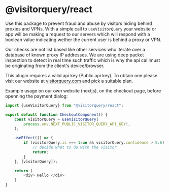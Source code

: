 # @visitorquery/react

Use this package to prevent fraud and abuse by visitors hiding behind proxies and VPNs. With a simple call to `useVisitorQuery`  your website or app will be making a request to our servers which will respond with a boolean value indicating wether the current user is behind a proxy or VPN.

Our checks are not list based like other services who iterate over a database of known proxy IP addresses. We are using deep packet inspection to detect in real time such traffic which is why the api cal lmust be originating from the client's device/browser.

This plugin requires a valid api key (Public api key). To obtain one please visit our website at [visitorquery.com](https://visitorquery.com) and pick a suitable plan.

Example usage on our own website (nextjs), on the checkout page, before openning the payment dialog:

```typescript
import {useVisitorQuery} from "@visitorquery/react";

export default function CheckoutComponent() {
    const visitorQuery = useVisitorQuery(
        process.env.NEXT_PUBLIC_VISITOR_QUERY_API_KEY!,
    );

    useEffect(() => {
        if (visitorQuery.is === true && visitorQuery.confidence > 0.6) {
            // decide what to do with the visitor
            return;
        }
    }, [visitorQuery]);

    return (
        <div> Hello </div>
    )
}
```
